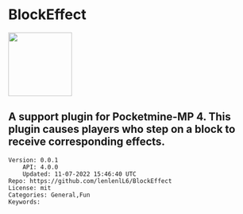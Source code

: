 # BlockEffect
<img src="https://raw.githubusercontent.com/lenlenlL6/BlockEffect/605306876dfde5ec372c12898acac60c85c15646/icon.png" width="128" height="128" />

## A support plugin for Pocketmine-MP 4. This plugin causes players who step on a block to receive corresponding effects.
```properties
Version: 0.0.1
    API: 4.0.0
    Updated: 11-07-2022 15:46:40 UTC
Repo: https://github.com/lenlenlL6/BlockEffect
License: mit
Categories: General,Fun
Keywords: 
```